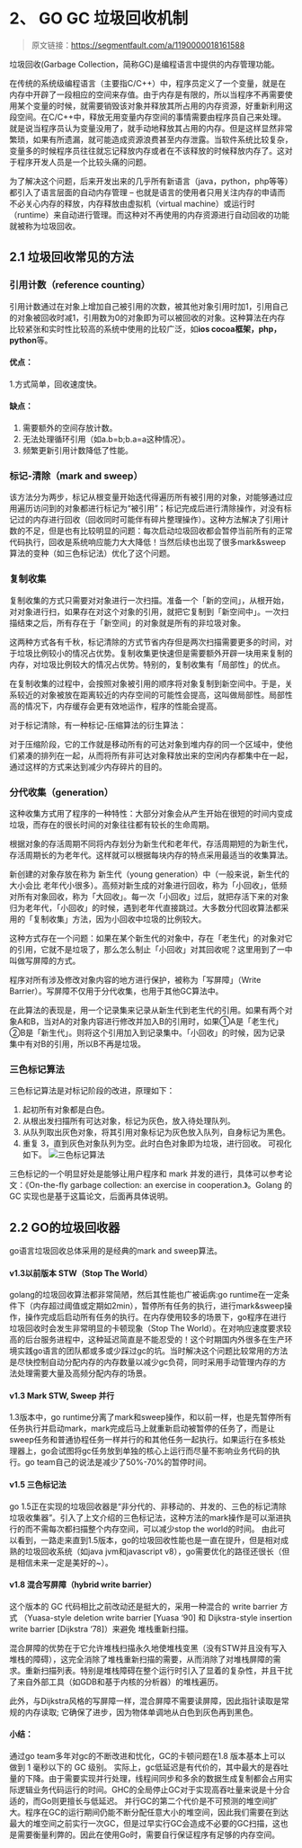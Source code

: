 # 2、 GO GC 垃圾回收机制
> 原文链接：https://segmentfault.com/a/1190000018161588
> 
垃圾回收(Garbage Collection，简称GC)是编程语言中提供的内存管理功能。

在传统的系统级编程语言（主要指C/C++）中，程序员定义了一个变量，就是在内存中开辟了一段相应的空间来存值。由于内存是有限的，所以当程序不再需要使用某个变量的时候，就需要销毁该对象并释放其所占用的内存资源，好重新利用这段空间。在C/C++中，释放无用变量内存空间的事情需要由程序员自己来处理。就是说当程序员认为变量没用了，就手动地释放其占用的内存。但是这样显然非常繁琐，如果有所遗漏，就可能造成资源浪费甚至内存泄露。当软件系统比较复杂，变量多的时候程序员往往就忘记释放内存或者在不该释放的时候释放内存了。这对于程序开发人员是一个比较头痛的问题。

为了解决这个问题，后来开发出来的几乎所有新语言（java，python，php等等）都引入了语言层面的自动内存管理 – 也就是语言的使用者只用关注内存的申请而不必关心内存的释放，内存释放由虚拟机（virtual machine）或运行时（runtime）来自动进行管理。而这种对不再使用的内存资源进行自动回收的功能就被称为垃圾回收。
## 2.1 垃圾回收常见的方法
### 引用计数（reference counting）
引用计数通过在对象上增加自己被引用的次数，被其他对象引用时加1，引用自己的对象被回收时减1，引用数为0的对象即为可以被回收的对象。这种算法在内存比较紧张和实时性比较高的系统中使用的比较广泛，如**ios cocoa框架，php，python**等。
#### 优点：
1.方式简单，回收速度快。
#### 缺点：
1. 需要额外的空间存放计数。
2. 无法处理循环引用（如a.b=b;b.a=a这种情况）。
3. 频繁更新引用计数降低了性能。
### 标记-清除（mark and sweep）
该方法分为两步，标记从根变量开始迭代得遍历所有被引用的对象，对能够通过应用遍历访问到的对象都进行标记为“被引用”；标记完成后进行清除操作，对没有标记过的内存进行回收（回收同时可能伴有碎片整理操作）。这种方法解决了引用计数的不足，但是也有比较明显的问题：每次启动垃圾回收都会暂停当前所有的正常代码执行，回收是系统响应能力大大降低！当然后续也出现了很多mark&sweep算法的变种（如三色标记法）优化了这个问题。
### 复制收集
复制收集的方式只需要对对象进行一次扫描。准备一个「新的空间」，从根开始，对对象进行扫，如果存在对这个对象的引用，就把它复制到「新空间中」。一次扫描结束之后，所有存在于「新空间」的对象就是所有的非垃圾对象。

这两种方式各有千秋，标记清除的方式节省内存但是两次扫描需要更多的时间，对于垃圾比例较小的情况占优势。复制收集更快速但是需要额外开辟一块用来复制的内存，对垃圾比例较大的情况占优势。特别的，复制收集有「局部性」的优点。

在复制收集的过程中，会按照对象被引用的顺序将对象复制到新空间中。于是，关系较近的对象被放在距离较近的内存空间的可能性会提高，这叫做局部性。局部性高的情况下，内存缓存会更有效地运作，程序的性能会提高。

对于标记清除，有一种标记-压缩算法的衍生算法：

对于压缩阶段，它的工作就是移动所有的可达对象到堆内存的同一个区域中，使他们紧凑的排列在一起，从而将所有非可达对象释放出来的空闲内存都集中在一起，通过这样的方式来达到减少内存碎片的目的。
### 分代收集（generation）
这种收集方式用了程序的一种特性：大部分对象会从产生开始在很短的时间内变成垃圾，而存在的很长时间的对象往往都有较长的生命周期。

根据对象的存活周期不同将内存划分为新生代和老年代，存活周期短的为新生代，存活周期长的为老年代。这样就可以根据每块内存的特点采用最适当的收集算法。

新创建的对象存放在称为 新生代（young generation）中（一般来说，新生代的大小会比 老年代小很多）。高频对新生成的对象进行回收，称为「小回收」，低频对所有对象回收，称为「大回收」。每一次「小回收」过后，就把存活下来的对象归为老年代，「小回收」的时候，遇到老年代直接跳过。大多数分代回收算法都采用的「复制收集」方法，因为小回收中垃圾的比例较大。

这种方式存在一个问题：如果在某个新生代的对象中，存在「老生代」的对象对它的引用，它就不是垃圾了，那么怎么制止「小回收」对其回收呢？这里用到了一中叫做写屏障的方式。

程序对所有涉及修改对象内容的地方进行保护，被称为「写屏障」（Write Barrier）。写屏障不仅用于分代收集，也用于其他GC算法中。

在此算法的表现是，用一个记录集来记录从新生代到老生代的引用。如果有两个对象A和B，当对A的对象内容进行修改并加入B的引用时，如果①A是「老生代」②B是「新生代」。则将这个引用加入到记录集中。「小回收」的时候，因为记录集中有对B的引用，所以B不再是垃圾。
### 三色标记算法
三色标记算法是对标记阶段的改进，原理如下：
1. 起初所有对象都是白色。
2. 从根出发扫描所有可达对象，标记为灰色，放入待处理队列。
3. 从队列取出灰色对象，将其引用对象标记为灰色放入队列，自身标记为黑色。
4. 重复 3，直到灰色对象队列为空。此时白色对象即为垃圾，进行回收。
可视化如下。
![三色标记算法](https://segmentfault.com/img/remote/1460000018161591)

三色标记的一个明显好处是能够让用户程序和 mark 并发的进行，具体可以参考论文：《On-the-fly garbage collection: an exercise in cooperation.》。Golang 的 GC 实现也是基于这篇论文，后面再具体说明。
## 2.2 GO的垃圾回收器
go语言垃圾回收总体采用的是经典的mark and sweep算法。
#### v1.3以前版本 STW（Stop The World）
golang的垃圾回收算法都非常简陋，然后其性能也广被诟病:go runtime在一定条件下（内存超过阈值或定期如2min），暂停所有任务的执行，进行mark&sweep操作，操作完成后启动所有任务的执行。在内存使用较多的场景下，go程序在进行垃圾回收时会发生非常明显的卡顿现象（Stop The World）。在对响应速度要求较高的后台服务进程中，这种延迟简直是不能忍受的！这个时期国内外很多在生产环境实践go语言的团队都或多或少踩过gc的坑。当时解决这个问题比较常用的方法是尽快控制自动分配内存的内存数量以减少gc负荷，同时采用手动管理内存的方法处理需要大量及高频分配内存的场景。
#### v1.3 Mark STW, Sweep 并行
1.3版本中，go runtime分离了mark和sweep操作，和以前一样，也是先暂停所有任务执行并启动mark，mark完成后马上就重新启动被暂停的任务了，而是让sweep任务和普通协程任务一样并行的和其他任务一起执行。如果运行在多核处理器上，go会试图将gc任务放到单独的核心上运行而尽量不影响业务代码的执行。go team自己的说法是减少了50%-70%的暂停时间。
#### v1.5 三色标记法
go 1.5正在实现的垃圾回收器是“非分代的、非移动的、并发的、三色的标记清除垃圾收集器”。引入了上文介绍的三色标记法，这种方法的mark操作是可以渐进执行的而不需每次都扫描整个内存空间，可以减少stop the world的时间。 由此可以看到，一路走来直到1.5版本，go的垃圾回收性能也是一直在提升，但是相对成熟的垃圾回收系统（如java jvm和javascript v8），go需要优化的路径还很长（但是相信未来一定是美好的~）。
#### v1.8 混合写屏障（hybrid write barrier）
这个版本的 GC 代码相比之前改动还是挺大的，采用一种混合的 write barrier 方式 （Yuasa-style deletion write barrier [Yuasa ‘90] 和 Dijkstra-style insertion write barrier [Dijkstra ‘78]）来避免 堆栈重新扫描。

混合屏障的优势在于它允许堆栈扫描永久地使堆栈变黑（没有STW并且没有写入堆栈的障碍），这完全消除了堆栈重新扫描的需要，从而消除了对堆栈屏障的需求。重新扫描列表。特别是堆栈障碍在整个运行时引入了显着的复杂性，并且干扰了来自外部工具（如GDB和基于内核的分析器）的堆栈遍历。

此外，与Dijkstra风格的写屏障一样，混合屏障不需要读屏障，因此指针读取是常规的内存读取; 它确保了进步，因为物体单调地从白色到灰色再到黑色。
#### 小结：
通过go team多年对gc的不断改进和忧化，GC的卡顿问题在1.8 版本基本上可以做到 1 毫秒以下的 GC 级别。 实际上，gc低延迟是有代价的，其中最大的是吞吐量的下降。由于需要实现并行处理，线程间同步和多余的数据生成复制都会占用实际逻辑业务代码运行的时间。GHC的全局停止GC对于实现高吞吐量来说是十分合适的，而Go则更擅长与低延迟。
并行GC的第二个代价是不可预测的堆空间扩大。程序在GC的运行期间仍能不断分配任意大小的堆空间，因此我们需要在到达最大的堆空间之前实行一次GC，但是过早实行GC会造成不必要的GC扫描，这也是需要衡量利弊的。因此在使用Go时，需要自行保证程序有足够的内存空间。
